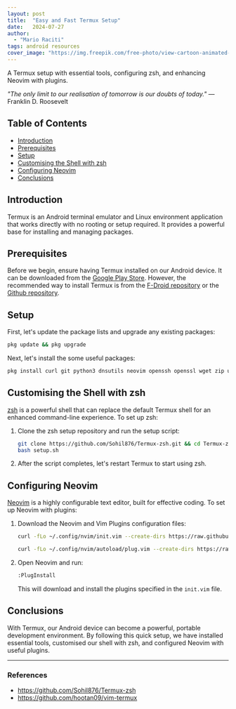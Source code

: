 ```yaml
---
layout: post
title:  "Easy and Fast Termux Setup"
date:   2024-07-27
author:
  - "Mario Raciti"
tags: android resources
cover_image: "https://img.freepik.com/free-photo/view-cartoon-animated-3d-penguin_23-2150882064.jpg?t=st=1722085076~exp=1722088676~hmac=64168ac7035e3186d87a371a614fcdad1584427a6262bd8e048605ecaf6b2840&w=1800"
---
```


A Termux setup with essential tools, configuring zsh, and enhancing Neovim with plugins.
<!-- readmore -->

*"The only limit to our realisation of tomorrow is our doubts of today."* ― Franklin D. Roosevelt

## Table of Contents

- [Introduction](#introduction)
- [Prerequisites](#prerequisites)
- [Setup](#setup)
- [Customising the Shell with zsh](#customising-the-shell-with-zsh)
- [Configuring Neovim](#configuring-neovim)
- [Conclusions](#conclusions)

## Introduction

Termux is an Android terminal emulator and Linux environment application that works directly with no rooting or setup required. It provides a powerful base for installing and managing packages.

## Prerequisites

Before we begin, ensure having Termux installed on our Android device. It can be downloaded from the [Google Play Store](https://play.google.com/store/apps/details?id=com.termux). However, the recommended way to install Termux is from the [F-Droid repository](https://f-droid.org/en/packages/com.termux/) or the [Github repository](https://github.com/termux/termux-app).

## Setup

First, let's update the package lists and upgrade any existing packages:

```sh
pkg update && pkg upgrade
```

Next, let's install the some useful packages:

```sh
pkg install curl git python3 dnsutils neovim openssh openssl wget zip unzip nodejs ruby golang grep libxml2-utils zsh figlet htop bat ffmpeg php rust fastfetch perl sqlite
```

## Customising the Shell with zsh

[zsh](https://ohmyz.sh/) is a powerful shell that can replace the default Termux shell for an enhanced command-line experience. To set up zsh:

1. Clone the zsh setup repository and run the setup script:

    ```sh
    git clone https://github.com/Sohil876/Termux-zsh.git && cd Termux-zsh
    bash setup.sh
    ```

2. After the script completes, let's restart Termux to start using zsh.

## Configuring Neovim

[Neovim](https://neovim.io/) is a highly configurable text editor, built for effective coding. To set up Neovim with plugins:

1. Download the Neovim and Vim Plugins configuration files:

    ```sh
    curl -fLo ~/.config/nvim/init.vim --create-dirs https://raw.githubusercontent.com/hootan09/vim-termux/main/init.vim

    curl -fLo ~/.config/nvim/autoload/plug.vim --create-dirs https://raw.githubusercontent.com/hootan09/vim-termux/main/plug.vim
    ```

2. Open Neovim and run:

    ```sh
    :PlugInstall
    ```

    This will download and install the plugins specified in the `init.vim` file.

## Conclusions

With Termux, our Android device can become a powerful, portable development environment. By following this quick setup, we have installed essential tools, customised our shell with zsh, and configured Neovim with useful plugins.

---

### References

- <https://github.com/Sohil876/Termux-zsh>
- <https://github.com/hootan09/vim-termux>
